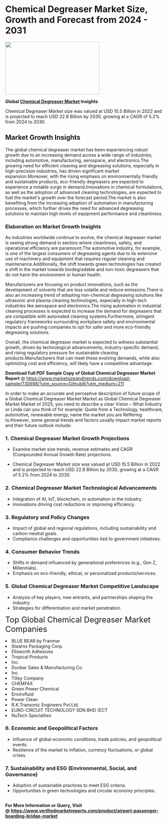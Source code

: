 <H1>Chemical Degreaser Market Size, Growth and Forecast from 2024 - 2031</H1><img class="aligncenter size-medium wp-image-584254" src="https://thirdeyenews.in/wp-content/uploads/2024/09/Global-Market-Research-300x168.jpeg" alt="" width="300" height="168" /><p><strong>Global&nbsp;<a href="https://www.marketsizeandtrends.com/download-sample/730698/?utm_source=Github8j?utm_medium=211">Chemical Degreaser Market</a> Insights</strong></p><p>Chemical Degreaser Market size was valued at USD 15.5 Billion in 2022 and is projected to reach USD 22.8 Billion by 2030, growing at a CAGR of 5.2% from 2024 to 2030.</p><p><!DOCTYPE html> <html lang="en"> <head> <meta charset="UTF-8"> <meta name="viewport" content="width=device-width, initial-scale=1.0"> <title>Chemical Degreaser Market Growth Insights</title> </head> <body> <h2>Market Growth Insights</h2> <p>The global chemical degreaser market has been experiencing robust growth due to an increasing demand across a wide range of industries, including automotive, manufacturing, aerospace, and electronics.The growing need for efficient cleaning and degreasing solutions, especially in high-precision industries, has driven significant market expansion.Moreover, with the rising emphasis on environmentally friendly and sustainable products, eco-friendly degreasers are expected to experience a notable surge in demand.Innovations in chemical formulations, as well as the adoption of advanced cleaning technologies, are expected to fuel the market's growth over the forecast period.The market is also benefiting from the increasing adoption of automation in manufacturing processes, which further drives the need for advanced degreasing solutions to maintain high levels of equipment performance and cleanliness.</p> <h3>Elaboration on Market Growth Insights</h3> <p>As industries worldwide continue to evolve, the chemical degreaser market is seeing strong demand in sectors where cleanliness, safety, and operational efficiency are paramount.The automotive industry, for example, is one of the largest consumers of degreasing agents due to its extensive use of machinery and equipment that requires regular cleaning and maintenance.Additionally, the shift towards green technologies has created a shift in the market towards biodegradable and non-toxic degreasers that do not harm the environment or human health.</p> <p>Manufacturers are focusing on product innovations, such as the development of solvents that are less volatile and reduce emissions.There is also an increasing trend of adopting non-chemical degreasing solutions like ultrasonic and plasma cleaning technologies, especially in high-tech industries like aerospace and electronics.The rising automation in industrial cleaning processes is expected to increase the demand for degreasers that are compatible with automated cleaning systems.Furthermore, stringent regulatory frameworks surrounding workplace safety and environmental impacts are pushing companies to opt for safer and more eco-friendly degreasing solutions.</p> <p>Overall, the chemical degreaser market is expected to witness substantial growth, driven by technological advancements, industry-specific demand, and rising regulatory pressure for sustainable cleaning products.Manufacturers that can meet these evolving demands, while also optimizing cost and efficiency, will likely have a competitive advantage.</p> <p><span class=""><strong>Download Full PDF Sample Copy of Global Chemical Degreaser Market Report</strong> @ <a href="https://www.marketsizeandtrends.com/download-sample/730698/?utm_source=Github8j?utm_medium=211" target="_blank">https://www.marketsizeandtrends.com/download-sample/730698/?utm_source=Github8j?utm_medium=211</a></span></p><p>In order to make an accurate and perceptive description of future scope of a Global&nbsp;Chemical Degreaser Market Market as Global&nbsp;Chemical Degreaser Market Market of 2025, you need to describe a clear Vision &ndash; What Industry or Linda can you think of for example: Quote from a Technology, healthcare, automotive, renewable energy, name the market you are Reffering to.However, some general trends and factors usually impact market reports and their future outlook include:</p><h3>1.&nbsp;<strong>Chemical Degreaser Market Growth Projections</strong></h3><ul><li>Examine market size trends, revenue estimates and CAGR (Compounded Annual Growth Rate) projections.</li><li><p>Chemical Degreaser Market size was valued at USD 15.5 Billion in 2022 and is projected to reach USD 22.8 Billion by 2030, growing at a CAGR of 5.2% from 2024 to 2030.</p></li></ul><h3>2.&nbsp;<strong>Chemical Degreaser Market Technological Advancements</strong></h3><ul><li>Integration of AI, IoT, blockchain, or automation in the industry.</li><li>Innovations driving cost reductions or improving efficiency.</li></ul><h3>3.&nbsp;<strong>Regulatory and Policy Changes</strong></h3><ul><li>Impact of global and regional regulations, including sustainability and carbon-neutral goals.</li><li>Compliance challenges and opportunities tied to government initiatives.</li></ul><h3>4.&nbsp;<strong>Consumer Behavior Trends</strong></h3><ul><li>Shifts in demand influenced by generational preferences (e.g., Gen Z, Millennials).</li><li>Emphasis on eco-friendly, ethical, or personalized products/services.</li></ul><h3>5.&nbsp;<strong>Global Chemical Degreaser Market Competitive Landscape</strong></h3><ul><li>Analysis of key players, new entrants, and partnerships shaping the industry.</li><li>Strategies for differentiation and market penetration.</li></ul><p data-pm-slice="1 1 []"><span style="color: inherit; font-family: inherit; font-size: 25px;">Top Global Chemical Degreaser Market Companies</span></p><div class="" data-test-id=""><p><li>BLUE BEAR by Franmar</li><li> Stearns Packaging Corp.</li><li> Ellsworth Adhesives</li><li> Tropical Products</li><li> Inc.</li><li> Dunbar Sales & Manufacturing Co.</li><li> Inc.</li><li> Tilley Company</li><li> CHEMFAX</li><li> Green Power Chemical</li><li> Envirofluid</li><li> Power Clean</li><li> R.K.Transonic Engineers Pvt.Ltd.</li><li> EURO-CIRCUIT TECHNOLOGY SDN BHD (ECT</li><li> NuTech Specialties</li></p></div><h3>6.&nbsp;<strong>Economic and Geopolitical Factors</strong></h3><ul><li>Influence of global economic conditions, trade policies, and geopolitical events.</li><li>Resilience of the market to inflation, currency fluctuations, or global crises.</li></ul><h3>7.&nbsp;<strong>Sustainability and ESG (Environmental, Social, and Governance)</strong></h3><ul><li>Adoption of sustainable practices to meet ESG criteria.</li><li>Opportunities in green technologies and circular economy principles.</li></ul><h2><strong style="font-size: 14px;">For More Information or Query, Visit @&nbsp;</strong><a style="background-color: #ffffff; font-size: 14px;" href="https://www.marketsizeandtrends.com/report/chemical-degreaser-market/" target="_blank">https://www.verifiedmarketreports.com/product/airport-passenger-boarding-bridge-market</a></h2>